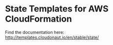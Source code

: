 # State Templates for AWS CloudFormation

Find the documentation here: http://templates.cloudonaut.io/en/stable/state/
